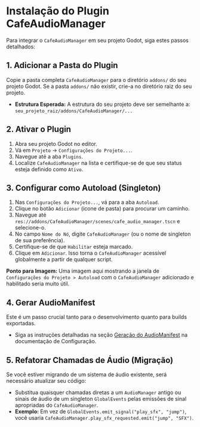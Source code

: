 # Instalação do Plugin CafeAudioManager

Para integrar o `CafeAudioManager` em seu projeto Godot, siga estes passos detalhados:

## 1. Adicionar a Pasta do Plugin

Copie a pasta completa `CafeAudioManager` para o diretório `addons/` do seu projeto Godot. Se a pasta `addons/` não existir, crie-a no diretório raiz do seu projeto.

*   **Estrutura Esperada:** A estrutura do seu projeto deve ser semelhante a: `seu_projeto_raiz/addons/CafeAudioManager/...`

## 2. Ativar o Plugin

1.  Abra seu projeto Godot no editor.
2.  Vá em `Projeto` -> `Configurações do Projeto...`.
3.  Navegue até a aba `Plugins`.
4.  Localize `CafeAudioManager` na lista e certifique-se de que seu status esteja definido como `Ativo`.

## 3. Configurar como Autoload (Singleton)

1.  Nas `Configurações do Projeto...`, vá para a aba `Autoload`.
2.  Clique no botão `Adicionar` (ícone de pasta) para procurar um caminho.
3.  Navegue até `res://addons/CafeAudioManager/scenes/cafe_audio_manager.tscn` e selecione-o.
4.  No campo `Nome do Nó`, digite `CafeAudioManager` (ou o nome de singleton de sua preferência).
5.  Certifique-se de que `Habilitar` esteja marcado.
6.  Clique em `Adicionar`. Isso torna o `CafeAudioManager` acessível globalmente a partir de qualquer script.

**Ponto para Imagem:** Uma imagem aqui mostrando a janela de `Configurações do Projeto > Autoload` com o `CafeAudioManager` adicionado e habilitado seria muito útil.

## 4. Gerar AudioManifest

Este é um passo crucial tanto para o desenvolvimento quanto para builds exportadas.

*   Siga as instruções detalhadas na seção [Geração do AudioManifest](../configuration.md#geracao-do-audiomanifest) na documentação de Configuração.

## 5. Refatorar Chamadas de Áudio (Migração)

Se você estiver migrando de um sistema de áudio existente, será necessário atualizar seu código:

*   Substitua quaisquer chamadas diretas a um `AudioManager` antigo ou sinais de áudio de um singleton `GlobalEvents` pelas emissões de sinal apropriadas do `CafeAudioManager`.
*   **Exemplo:** Em vez de `GlobalEvents.emit_signal("play_sfx", "jump")`, você usaria `CafeAudioManager.play_sfx_requested.emit("jump", "SFX")`.
